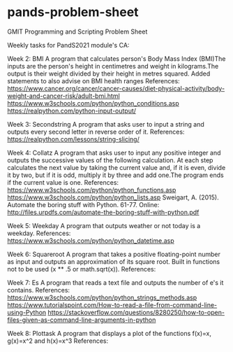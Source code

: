 # pands-problem-sheet
GMIT Programming and Scripting Problem Sheet

Weekly tasks for PandS2021 module's CA:

Week 2:
    BMI
        A program that calculates person's Body Mass Index (BMI)The inputs are the person's height in centimetres and weight in kilograms.The output  is their weight divided by their height in metres squared.
        Added statements to also advise on BMI health ranges
     References:
     https://www.cancer.org/cancer/cancer-causes/diet-physical-activity/body-weight-and-cancer-risk/adult-bmi.html
     https://www.w3schools.com/python/python_conditions.asp
     https://realpython.com/python-input-output/

Week 3:
    Secondstring
        A program that asks user to input a string and outputs every second letter in reverse order of it.
    References:
    https://realpython.com/lessons/string-slicing/

Week 4:
    Collatz
        A program that asks user to input any positive integer and outputs the successive values of the following calculation. At each step calculates the next value by taking the current value and, if it is even, divide it by two, but if it is odd, multiply it by three and add one.The program ends if the current value is one.
    References:
    https://www.w3schools.com/python/python_functions.asp
    https://www.w3schools.com/python/python_lists.asp
    Sweigart, A. (2015). Automate the boring stuff with Python. 61-77. Online: http://files.urpdfs.com/automate-the-boring-stuff-with-python.pdf

Week 5:
    Weekday
        A program that outputs weather or not today is a weekday.
    References:
    https://www.w3schools.com/python/python_datetime.asp

Week 6:
    Squareroot
        A program that takes a positive floating-point number as input and outputs an approximation of its square root. Built in functions not to be used (x ** .5 or math.sqrt(x)).
    References:

Week 7:
    Es
        A program that reads a text file and outputs the number of e's it contains.
    References:
    https://www.w3schools.com/python/python_strings_methods.asp 
    https://www.tutorialspoint.com/How-to-read-a-file-from-command-line-using-Python
    https://stackoverflow.com/questions/8280250/how-to-open-files-given-as-command-line-arguments-in-python
    

Week 8:
    Plottask
        A program that displays a plot of the functions f(x)=x, g(x)=x^2 and h(x)=x^3
    References:

